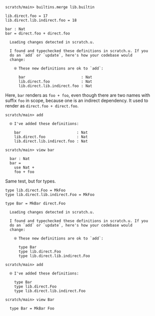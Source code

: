 ``` ucm :hide
scratch/main> builtins.merge lib.builtin

```

``` unison
lib.direct.foo = 17
lib.direct.lib.indirect.foo = 18

bar : Nat
bar = direct.foo + direct.foo
```

``` ucm :added-by-ucm
  Loading changes detected in scratch.u.

  I found and typechecked these definitions in scratch.u. If you
  do an `add` or `update`, here's how your codebase would
  change:
  
    ⍟ These new definitions are ok to `add`:
    
      bar                         : Nat
      lib.direct.foo              : Nat
      lib.direct.lib.indirect.foo : Nat

```

Here, `bar` renders as `foo + foo`, even though there are two names with suffix `foo` in scope, because one is an
indirect dependency. It used to render as `direct.foo + direct.foo`.

``` ucm
scratch/main> add

  ⍟ I've added these definitions:
  
    bar                         : Nat
    lib.direct.foo              : Nat
    lib.direct.lib.indirect.foo : Nat

scratch/main> view bar

  bar : Nat
  bar =
    use Nat +
    foo + foo

```

Same test, but for types.

``` unison
type lib.direct.Foo = MkFoo
type lib.direct.lib.indirect.Foo = MkFoo

type Bar = MkBar direct.Foo
```

``` ucm :added-by-ucm
  Loading changes detected in scratch.u.

  I found and typechecked these definitions in scratch.u. If you
  do an `add` or `update`, here's how your codebase would
  change:
  
    ⍟ These new definitions are ok to `add`:
    
      type Bar
      type lib.direct.Foo
      type lib.direct.lib.indirect.Foo

```

``` ucm
scratch/main> add

  ⍟ I've added these definitions:
  
    type Bar
    type lib.direct.Foo
    type lib.direct.lib.indirect.Foo

scratch/main> view Bar

  type Bar = MkBar Foo

```
